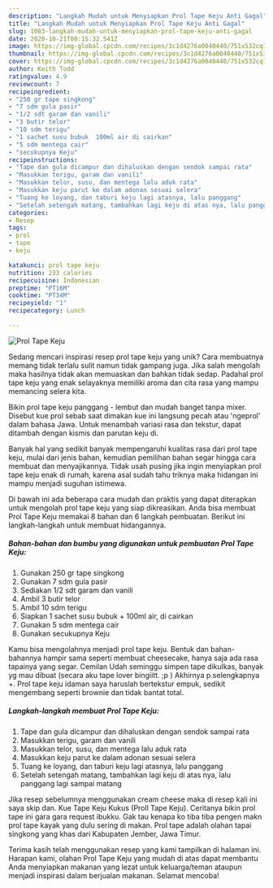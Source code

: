 ```yaml
---
description: "Langkah Mudah untuk Menyiapkan Prol Tape Keju Anti Gagal"
title: "Langkah Mudah untuk Menyiapkan Prol Tape Keju Anti Gagal"
slug: 1083-langkah-mudah-untuk-menyiapkan-prol-tape-keju-anti-gagal
date: 2020-10-21T00:15:32.541Z
image: https://img-global.cpcdn.com/recipes/3c1d4276a0040440/751x532cq70/prol-tape-keju-foto-resep-utama.jpg
thumbnail: https://img-global.cpcdn.com/recipes/3c1d4276a0040440/751x532cq70/prol-tape-keju-foto-resep-utama.jpg
cover: https://img-global.cpcdn.com/recipes/3c1d4276a0040440/751x532cq70/prol-tape-keju-foto-resep-utama.jpg
author: Keith Todd
ratingvalue: 4.9
reviewcount: 7
recipeingredient:
- "250 gr tape singkong"
- "7 sdm gula pasir"
- "1/2 sdt garam dan vanili"
- "3 butir telor"
- "10 sdm terigu"
- "1 sachet susu bubuk  100ml air di cairkan"
- "5 sdm mentega cair"
- "secukupnya Keju"
recipeinstructions:
- "Tape dan gula dicampur dan dihaluskan dengan sendok sampai rata"
- "Masukkan terigu, garam dan vanili"
- "Masukkan telor, susu, dan mentega lalu aduk rata"
- "Masukkan keju parut ke dalam adonan sesuai selera"
- "Tuang ke loyang, dan taburi keju lagi atasnya, lalu panggang"
- "Setelah setengah matang, tambahkan lagi keju di atas nya, lalu panggang lagi sampai matang"
categories:
- Resep
tags:
- prol
- tape
- keju

katakunci: prol tape keju 
nutrition: 233 calories
recipecuisine: Indonesian
preptime: "PT16M"
cooktime: "PT34M"
recipeyield: "1"
recipecategory: Lunch

---
```



![Prol Tape Keju](https://img-global.cpcdn.com/recipes/3c1d4276a0040440/751x532cq70/prol-tape-keju-foto-resep-utama.jpg)

Sedang mencari inspirasi resep prol tape keju yang unik? Cara membuatnya memang tidak terlalu sulit namun tidak gampang juga. Jika salah mengolah maka hasilnya tidak akan memuaskan dan bahkan tidak sedap. Padahal prol tape keju yang enak selayaknya memiliki aroma dan cita rasa yang mampu memancing selera kita.

Bikin prol tape keju panggang - lembut dan mudah banget tanpa mixer. Disebut kue prol sebab saat dimakan kue ini langsung pecah atau &#39;ngeprol&#39; dalam bahasa Jawa. Untuk menambah variasi rasa dan tekstur, dapat ditambah dengan kismis dan parutan keju di.

Banyak hal yang sedikit banyak mempengaruhi kualitas rasa dari prol tape keju, mulai dari jenis bahan, kemudian pemilihan bahan segar hingga cara membuat dan menyajikannya. Tidak usah pusing jika ingin menyiapkan prol tape keju enak di rumah, karena asal sudah tahu triknya maka hidangan ini mampu menjadi suguhan istimewa.


Di bawah ini ada beberapa cara mudah dan praktis yang dapat diterapkan untuk mengolah prol tape keju yang siap dikreasikan. Anda bisa membuat Prol Tape Keju memakai 8 bahan dan 6 langkah pembuatan. Berikut ini langkah-langkah untuk membuat hidangannya.

<!--inarticleads1-->

##### Bahan-bahan dan bumbu yang digunakan untuk pembuatan Prol Tape Keju:

1. Gunakan 250 gr tape singkong
1. Gunakan 7 sdm gula pasir
1. Sediakan 1/2 sdt garam dan vanili
1. Ambil 3 butir telor
1. Ambil 10 sdm terigu
1. Siapkan 1 sachet susu bubuk + 100ml air, di cairkan
1. Gunakan 5 sdm mentega cair
1. Gunakan secukupnya Keju


Kamu bisa mengolahnya menjadi prol tape keju. Bentuk dan bahan-bahannya hampir sama seperti membuat cheesecake, hanya saja ada rasa tapainya yang segar. Cemilan Udah seminggu simpen tape dikulkas, banyak yg mau dibuat (secara aku tape lover bingiitt. ;p ) Akhirnya p.selengkapnya +. Prol tape keju idaman saya haruslah bertekstur empuk, sedikit mengembang seperti brownie dan tidak bantat total. 

<!--inarticleads2-->

##### Langkah-langkah membuat Prol Tape Keju:

1. Tape dan gula dicampur dan dihaluskan dengan sendok sampai rata
1. Masukkan terigu, garam dan vanili
1. Masukkan telor, susu, dan mentega lalu aduk rata
1. Masukkan keju parut ke dalam adonan sesuai selera
1. Tuang ke loyang, dan taburi keju lagi atasnya, lalu panggang
1. Setelah setengah matang, tambahkan lagi keju di atas nya, lalu panggang lagi sampai matang


Jika resep sebelumnya menggunakan cream cheese maka di resep kali ini saya skip dan. Kue Tape Keju Kukus (Proll Tape Keju). Ceritanya bikin prol tape ini gara gara request ibukku. Gak tau kenapa ko tiba tiba pengen makn prol tape kayak yang dulu sering di makan. Prol tape adalah olahan tapai singkong yang khas dari Kabupaten Jember, Jawa Timur. 

Terima kasih telah menggunakan resep yang kami tampilkan di halaman ini. Harapan kami, olahan Prol Tape Keju yang mudah di atas dapat membantu Anda menyiapkan makanan yang lezat untuk keluarga/teman ataupun menjadi inspirasi dalam berjualan makanan. Selamat mencoba!
